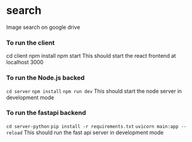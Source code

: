 # search
Image search on google drive

### To run the client
   cd client
   npm install
   npm start
This should start the react frontend at localhost 3000

### To run the Node.js backed
```cd server```
```npm install```
```npm run dev```
This should start the node server in development mode

### To run the fastapi backend
```cd server-python```
```pip install -r requirements.txt```
```uvicorn main:app --reload```
This should run the fast api server in development mode
